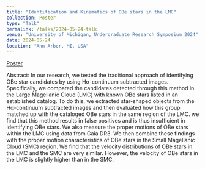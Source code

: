 ```yaml
---
title: "Identification and Kinematics of OBe stars in the LMC"
collection: Poster
type: "Talk"
permalink: /talks/2024-05-24-talk
venue: "University of Michigan, Undergraduate Research Symposium 2024"
date: 2024-05-24
location: "Ann Arbor, MI, USA"
---
```


[Poster](https://docs.google.com/presentation/d/1vdKNXveLUb8MSUQF6gUjRR3FDtLkLVBV/edit?slide=id.p1#slide=id.p1)

Abstract:
In our research, we tested the traditional approach of identifying OBe star candidates by using Hα-continuum subtracted images. Specifically, we compared the candidates detected through this method in the Large Magellanic Cloud (LMC) with known OBe stars listed in an established catalog. To do this, we extracted star-shaped objects from the Hα-continuum subtracted images and then evaluated how this group matched up with the cataloged OBe stars in the same region of the LMC. we find that this method results in false positives and is thus insufficient in identifying OBe stars.
We also measure the proper motions of OBe stars within the LMC using data from Gaia DR3. We then combine these findings with the proper motion characteristics of OBe stars in the Small Magellanic Cloud (SMC) region. We find that the velocity distributions of OBe stars in the LMC and the SMC are very similar. However, the velocity of OBe stars in the LMC is slightly higher than in the SMC.
